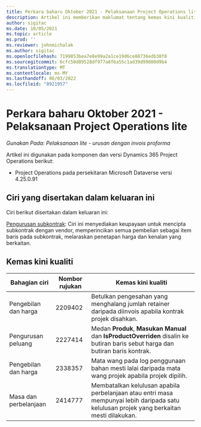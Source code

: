 ```yaml
---
title: Perkara baharu Oktober 2021 - Pelaksanaan Project Operations lite
description: Artikel ini memberikan maklumat tentang kemas kini kualiti yang tersedia dalam keluaran Oktober 2021 bagi pelaksanaan Project Operations lite.
author: sigitac
ms.date: 10/05/2021
ms.topic: article
ms.prod: ''
ms.reviewer: johnmichalak
ms.author: sigitac
ms.openlocfilehash: 7199853bea7e8e99a2a1ce19d6ce88736edb38f8
ms.sourcegitcommit: 6cfc50d89528df977a8f6a55c1ad39d99800d9b4
ms.translationtype: MT
ms.contentlocale: ms-MY
ms.lasthandoff: 06/03/2022
ms.locfileid: "8921957"
---
```

# <a name="whats-new-october-2021---project-operations-lite-deployment"></a>Perkara baharu Oktober 2021 - Pelaksanaan Project Operations lite

_Gunakan Pada: Pelaksanaan lite - urusan dengan invois proforma_

Artikel ini digunakan pada komponen dan versi Dynamics 365 Project Operations berikut:

  - Project Operations pada persekitaran Microsoft Dataverse versi 4.25.0.91


## <a name="features-included-in-this-release"></a>Ciri yang disertakan dalam keluaran ini

Ciri berikut disertakan dalam keluaran ini:

[Pengurusan subkontrak](../subcontracting/managing-subcontracts-overview.md): Ciri ini menyediakan keupayaan untuk mencipta subkontrak dengan vendor, memperincikan semua pembelian sebagai item baris pada subkontrak, melaraskan penetapan harga dan kenalan yang berkaitan.


## <a name="quality-updates"></a>Kemas kini kualiti

| **Bahagian ciri** | **Nombor rujukan** | **Kemas kini kualiti** |
| --- | --- | --- |
| Pengebilan dan harga | 2209402 | Betulkan pengesahan yang menghalang jumlah retainer daripada diinvois apabila kontrak projek disahkan. |
| Pengurusan peluang | 2227414 | Medan **Produk**, **Masukan Manual** dan **IsProductOverriden** disalin ke butiran baris sebut harga dan butiran baris kontrak. |
| Pengebilan dan harga | 2338357 | Mata wang pada log penggunaan bahan mesti lalai daripada mata wang projek apabila projek dipilih. |
| Masa dan perbelanjaan | 2414777 | Membatalkan kelulusan apabila perbelanjaan atau entri masa mempunyai lebih daripada satu kelulusan projek yang berkaitan mesti dilakukan. |
